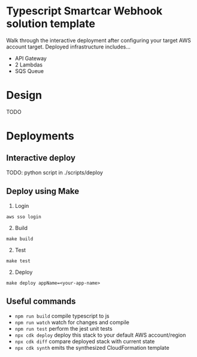 # Typescript Smartcar Webhook solution template
Walk through the interactive deployment after configuring your target AWS account target.
Deployed infrastructure includes...
 * API Gateway 
 * 2 Lambdas
 * SQS Queue

# Design
TODO

# Deployments

## Interactive deploy

TODO: python script in ./scripts/deploy

## Deploy using Make
1. Login
```
aws sso login
```

2. Build
```
make build
```

2. Test
```
make test
```

2. Deploy
```
make deploy appName=<your-app-name>
```


## Useful commands

* `npm run build`   compile typescript to js
* `npm run watch`   watch for changes and compile
* `npm run test`    perform the jest unit tests
* `npx cdk deploy`  deploy this stack to your default AWS account/region
* `npx cdk diff`    compare deployed stack with current state
* `npx cdk synth`   emits the synthesized CloudFormation template
